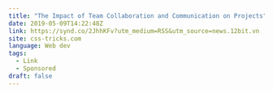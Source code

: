 ```yaml
---
title: "The Impact of Team Collaboration and Communication on Projects"
date: 2019-05-09T14:22:48Z
link: https://synd.co/2JhhKFv?utm_medium=RSS&utm_source=news.12bit.vn
site: css-tricks.com
language: Web dev
tags:
  - Link
  - Sponsored
draft: false
---
```

